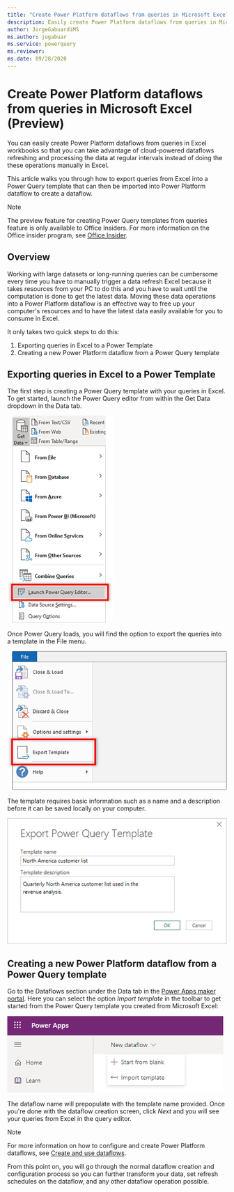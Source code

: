 ```yaml
---
title: "Create Power Platform dataflows from queries in Microsoft Excel (Preview)"
description: Easily create Power Platform dataflows from queries in Microsoft Excel
author: JorgeGabuardiMS
ms.author: jogabuar
ms.service: powerquery
ms.reviewer: 
ms.date: 09/28/2020
---
```


# Create Power Platform dataflows from queries in Microsoft Excel (Preview)

You can easily create Power Platform dataflows from queries in  Excel workbooks so that you can take advantage of cloud-powered dataflows refreshing and processing the data at regular intervals instead of doing the these operations manually in Excel. 

This article walks you through how to export queries from Excel into a Power Query template that can then be imported into Power Platform dataflow to create a dataflow. 

>[!Note]
> The preview feature for creating Power Query templates from queries feature is only available to Office Insiders. For more information on the Office insider program, see [Office Insider](https://insider.office.com).

## Overview
Working with large datasets or long-running queries can be cumbersome every time you have to manually trigger a data refresh Excel because it takes resources from your PC to do this and you have to wait until the computation is done to get the latest data. Moving these data operations into a Power Platform dataflow is an effective way to free up your computer's resources and to have the latest data easily available for you to consume in Excel.

It only takes two quick steps to do this:
1. Exporting queries in Excel to a Power Template
2. Creating a new Power Platform dataflow from a Power Query template

## Exporting queries in Excel to a Power Template
The first step is creating a Power Query template with your queries in Excel. To get started, launch the Power Query editor from within the Get Data dropdown in the Data tab.

![Launch the Power Query editor in Excel from the Get Data dropdown](images/excel-launch-pq-editor.png)

Once Power Query loads, you will find the option to export the queries into a template in the File menu. 

![Export template option located in the File menu](images/excel-export-template.png)

The template requires basic information such as a name and a description before it can be saved locally on your computer. 

![Export template UI in Excel](images/excel-export-template-ui.png)



## Creating a new Power Platform dataflow from a Power Query template
Go to the Dataflows section under the Data tab in the [Power Apps maker portal](https://make.powerapps.com). Here you can select the option *Import template* in the toolbar to get started from the Power Query template you created from Microsoft Excel:

![Import Power Query template in Power Platform dataflows](images/powerplatform-dataflow-template-import.png)

The dataflow name will prepopulate with the template name provided. Once you're done with the dataflow creation screen, click *Next* and  you will see your queries from Excel in the query editor. 

>[!Note]
> For more information on how to configure and create Power Platform dataflows, see [Create and use dataflows](dataflows/create-use.md).

From this point on, you will go through the normal dataflow creation and configuration process so you can further transform your data, set refresh schedules on the dataflow, and any other dataflow operation possible.